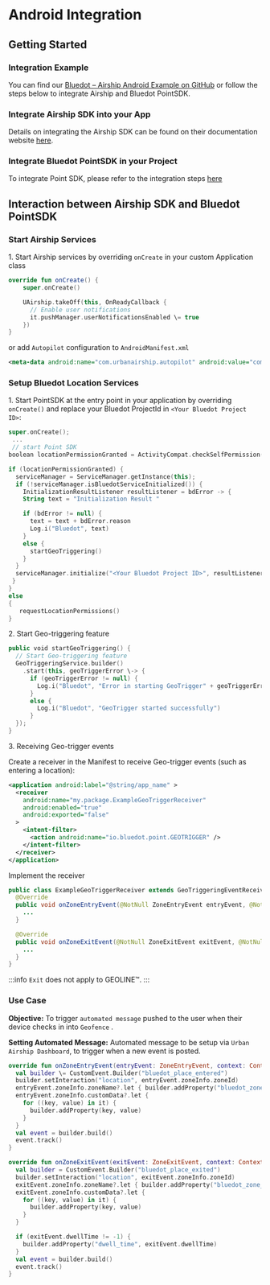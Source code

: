 Android Integration
===========================

Getting Started
---------------

### Integration Example

You can find our [Bluedot – Airship Android Example on GitHub](https://github.com/Bluedot-Innovation/BluedotAirshipDemoApp-Android) or follow the steps below to integrate Airship and Bluedot PointSDK.

### Integrate Airship SDK into your App

Details on integrating the Airship SDK can be found on their documentation website [here](https://docs.airship.com/platform/android/getting-started/).

### Integrate Bluedot PointSDK in your Project

To integrate Point SDK, please refer to the integration steps [here](../../Point%20SDK/Android/Quick%20Start.md)

Interaction between Airship SDK and Bluedot PointSDK
----------------------------------------------------

### Start Airship Services

1\. Start Airship services by overriding `onCreate` in your custom Application class

```kotlin
override fun onCreate() {    
    super.onCreate()

    UAirship.takeOff(this, OnReadyCallback {
      // Enable user notifications
      it.pushManager.userNotificationsEnabled \= true
    })
}
```

or add `Autopilot` configuration to `AndroidManifest.xml`

```xml
<meta-data android:name="com.urbanairship.autopilot" android:value="com.package.yourAirshipAutopilotClass"/>
```

### Setup Bluedot Location Services

1\. Start PointSDK at the entry point in your application by overriding `onCreate()` and replace your Bluedot ProjectId in `<Your Bluedot Project ID>`:
```kotlin
super.onCreate();
 ...
 // start Point SDK
boolean locationPermissionGranted = ActivityCompat.checkSelfPermission(getApplicationContext(), Manifest.permission.ACCESS_FINE_LOCATION) == PackageManager.PERMISSION_GRANTED

if (locationPermissionGranted) {
  serviceManager = ServiceManager.getInstance(this);
  if (!serviceManager.isBluedotServiceInitialized()) {
    InitializationResultListener resultListener = bdError -> {
    String text = "Initialization Result "

    if (bdError != null) {
      text = text + bdError.reason
      Log.i("Bluedot", text)
    }
    else {
      startGeoTriggering()
    }
  }
  serviceManager.initialize("<Your Bluedot Project ID>", resultListener)
 }
}
else
{
   requestLocationPermissions()
}
```

2\. Start Geo-triggering feature
```kotlin
public void startGeoTriggering() {
  // Start Geo-triggering feature
  GeoTriggeringService.builder()
    .start(this, geoTriggerError \-> {
      if (geoTriggerError != null) {
        Log.i("Bluedot", "Error in starting GeoTrigger" + geoTriggerError.reason)
      }
      else {
        Log.i("Bluedot", "GeoTrigger started successfully")
      }
  });
}
```

3\. Receiving Geo-trigger events

Create a receiver in the Manifest to receive Geo-trigger events (such as entering a location):

```xml
<application android:label="@string/app_name" >
  <receiver
    android:name="my.package.ExampleGeoTriggerReceiver"
    android:enabled="true"
    android:exported="false"
  >
    <intent-filter>
      <action android:name="io.bluedot.point.GEOTRIGGER" />
    </intent-filter>
  </receiver>
</application>
```

Implement the receiver

```java
public class ExampleGeoTriggerReceiver extends GeoTriggeringEventReceiver {
  @Override
  public void onZoneEntryEvent(@NotNull ZoneEntryEvent entryEvent, @NotNull Context context) {
    ...
  }

  @Override
  public void onZoneExitEvent(@NotNull ZoneExitEvent exitEvent, @NotNull Context context) {
    ...
  }
}
```

:::info
`Exit` does not apply to GEOLINE™.
:::

### Use Case

**Objective:** To trigger `automated message` pushed to the user when their device checks in into `Geofence` .

**Setting Automated Message:** Automated message to be setup via `Urban Airship Dashboard`, to trigger when a new event is posted.

```kotlin
override fun onZoneEntryEvent(entryEvent: ZoneEntryEvent, context: Context) {
  val builder \= CustomEvent.Builder("bluedot_place_entered")
  builder.setInteraction("location", entryEvent.zoneInfo.zoneId)
  entryEvent.zoneInfo.zoneName?.let { builder.addProperty("bluedot_zone_name", it) }
  entryEvent.zoneInfo.customData?.let {
    for ((key, value) in it) {
      builder.addProperty(key, value)
    }
  }
  val event = builder.build()
  event.track()
}

override fun onZoneExitEvent(exitEvent: ZoneExitEvent, context: Context) {
  val builder = CustomEvent.Builder("bluedot_place_exited")
  builder.setInteraction("location", exitEvent.zoneInfo.zoneId)
  exitEvent.zoneInfo.zoneName?.let { builder.addProperty("bluedot_zone_name", it) }
  exitEvent.zoneInfo.customData?.let {
    for ((key, value) in it) {
      builder.addProperty(key, value)
    }
  }

  if (exitEvent.dwellTime != -1) {
    builder.addProperty("dwell_time", exitEvent.dwellTime)
  }
  val event = builder.build()
  event.track()
}
```